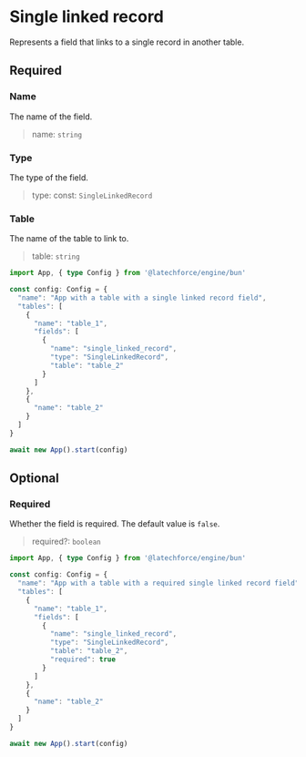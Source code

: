 # Single linked record

Represents a field that links to a single record in another table.

## Required

### Name

The name of the field.
>name: `string`

### Type

The type of the field.
>type: const: `SingleLinkedRecord`

### Table

The name of the table to link to.
>table: `string`

```ts
import App, { type Config } from '@latechforce/engine/bun'

const config: Config = {
  "name": "App with a table with a single linked record field",
  "tables": [
    {
      "name": "table_1",
      "fields": [
        {
          "name": "single_linked_record",
          "type": "SingleLinkedRecord",
          "table": "table_2"
        }
      ]
    },
    {
      "name": "table_2"
    }
  ]
}

await new App().start(config)
```
## Optional

### Required

Whether the field is required.
The default value is `false`.
>required?: `boolean`

```ts
import App, { type Config } from '@latechforce/engine/bun'

const config: Config = {
  "name": "App with a table with a required single linked record field",
  "tables": [
    {
      "name": "table_1",
      "fields": [
        {
          "name": "single_linked_record",
          "type": "SingleLinkedRecord",
          "table": "table_2",
          "required": true
        }
      ]
    },
    {
      "name": "table_2"
    }
  ]
}

await new App().start(config)
```
